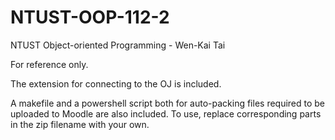 # NTUST-OOP-112-2
NTUST Object-oriented Programming - Wen-Kai Tai

For reference only.

The extension for connecting to the OJ is included.

A makefile and a powershell script both for auto-packing files required to be uploaded to Moodle are also included.
To use, replace corresponding parts in the zip filename with your own.
